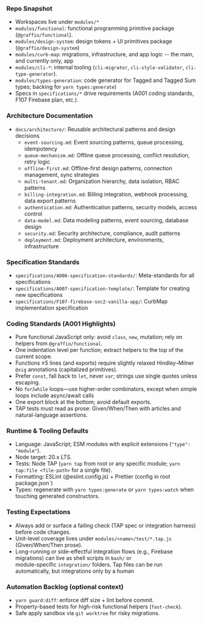 ### Repo Snapshot
- Workspaces live under `modules/*`
- `modules/functional`: functional programming primitive package (`@graffio/functional`).
- `modules/design-system`: design tokens + UI primitives package (`@graffio/design-system`)
- `modules/curb-map`: migrations, infrastructure, and app logic -- the main, and currently only, app
- `modules/cli-*`: internal tooling (`cli-migrator`, `cli-style-validator`, `cli-type-generator`).
- `modules/types-generation`: code generator for Tagged and Tagged Sum types; backing for `yarn types:generate`)
- Specs in `specifications/*` drive requirements (A001 coding standards, F107 Firebase plan, etc.).

### Architecture Documentation
- `docs/architecture/`: Reusable architectural patterns and design decisions
  - `event-sourcing.md`: Event sourcing patterns, queue processing, idempotency
  - `queue-mechanism.md`: Offline queue processing, conflict resolution, retry logic
  - `offline-first.md`: Offline-first design patterns, connection management, sync strategies
  - `multi-tenant.md`: Organization hierarchy, data isolation, RBAC patterns
  - `billing-integration.md`: Billing integration, webhook processing, data export patterns
  - `authentication.md`: Authentication patterns, security models, access control
  - `data-model.md`: Data modeling patterns, event sourcing, database design
  - `security.md`: Security architecture, compliance, audit patterns
  - `deployment.md`: Deployment architecture, environments, infrastructure

### Specification Standards
- `specifications/A006-specification-standards/`: Meta-standards for all specifications
- `specifications/A007-specification-template/`: Template for creating new specifications
- `specifications/F107-firebase-soc2-vanilla-app/`: CurbMap implementation specification

### Coding Standards (A001 Highlights)
- Pure functional JavaScript only: avoid `class`, `new`, mutation; rely on helpers from `@graffio/functional`.
- One indentation level per function; extract helpers to the top of the current scope.
- Functions ≥5 lines (and exports) require slightly relaxed Hindley–Milner `@sig` annotations (capitalized primitives).
- Prefer `const`, fall back to `let`, never `var`; strings use single quotes unless escaping.
- No `for`/`while` loops—use higher-order combinators, except when simple loops include async/await calls
- One export block at the bottom; avoid default exports.
- TAP tests must read as prose: Given/When/Then with articles and natural-language assertions.

### Runtime & Tooling Defaults
- Language: JavaScript; ESM modules with explicit extensions (`"type": "module"`).
- Node target: 20.x LTS.
- Tests: Node TAP (`yarn tap` from root or any specific module; `yarn tap:file <file-path>` for a single file).
- Formatting: ESLint (@eslint.config.js) + Prettier (config in root package.json`)
- Types: regenerate with `yarn types:generate` or `yarn types:watch` when touching generated constructors.

### Testing Expectations
- Always add or surface a failing check (TAP spec or integration harness) before code changes.
- Unit-level coverage lives under `modules/<name>/test/*.tap.js` (Given/When/Then prose).
- Long-running or side-effectful integration flows (e.g., Firebase migrations) can live as shell scripts in `bash/` or  
  module-specific `integration/` folders. Tap files can be run automatically, but integrations only by a human

### Automation Backlog (optional context)
- `yarn guard:diff`: enforce diff size + lint before commit.
- Property-based tests for high-risk functional helpers (`fast-check`).
- Safe apply sandbox via `git worktree` for risky migrations.
